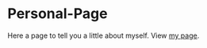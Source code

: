 # Personal-Page

Here a page to tell you a little about myself. View [my page](http://lauramitchell13.github.io/personal-page/version1.html). 
